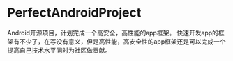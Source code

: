 # PerfectAndroidProject
Android开源项目，计划完成一个高安全，高性能的app框架。
快速开发app的框架有不少了，在写没有意义，但是高性能，高安全性的app框架还是可以完成一个提高自己技术水平同时为社区做贡献。

